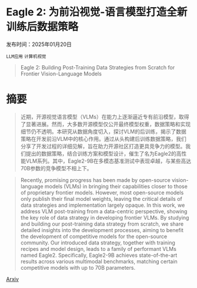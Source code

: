 # Eagle 2: 为前沿视觉-语言模型打造全新训练后数据策略

发布时间：2025年01月20日

`LLM应用` `计算机视觉`

> Eagle 2: Building Post-Training Data Strategies from Scratch for Frontier Vision-Language Models

# 摘要

> 近期，开源视觉语言模型（VLMs）在能力上逐渐逼近专有前沿模型，取得了显著进展。然而，大多数开源模型仅公开最终模型权重，数据策略和实现细节仍不透明。本研究从数据角度切入，探讨VLM的后训练，揭示了数据策略在开发前沿VLM中的核心作用。通过从头构建后训练数据策略，我们分享了开发过程的详细见解，旨在助力开源社区打造更具竞争力的模型。我们提出的数据策略，结合训练方案和模型设计，催生了名为Eagle2的高性能VLM系列。其中，Eagle2-9B在多模态基准测试中表现卓越，与某些高达70B参数的竞争模型不相上下。

> Recently, promising progress has been made by open-source vision-language models (VLMs) in bringing their capabilities closer to those of proprietary frontier models. However, most open-source models only publish their final model weights, leaving the critical details of data strategies and implementation largely opaque. In this work, we address VLM post-training from a data-centric perspective, showing the key role of data strategy in developing frontier VLMs. By studying and building our post-training data strategy from scratch, we share detailed insights into the development processes, aiming to benefit the development of competitive models for the open-source community. Our introduced data strategy, together with training recipes and model design, leads to a family of performant VLMs named Eagle2. Specifically, Eagle2-9B achieves state-of-the-art results across various multimodal benchmarks, matching certain competitive models with up to 70B parameters.

[Arxiv](https://arxiv.org/abs/2501.14818)